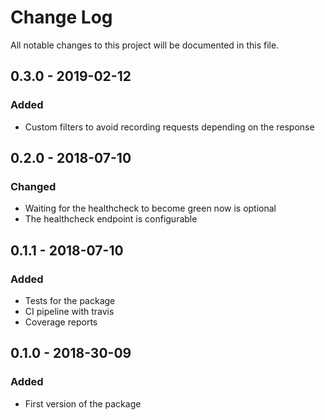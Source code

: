 # Change Log

All notable changes to this project will be documented in this file.

## 0.3.0 - 2019-02-12

### Added
- Custom filters to avoid recording requests depending on the response

## 0.2.0 - 2018-07-10

### Changed
- Waiting for the healthcheck to become green now is optional
- The healthcheck endpoint is configurable

## 0.1.1 - 2018-07-10

### Added
- Tests for the package
- CI pipeline with travis
- Coverage reports

## 0.1.0 - 2018-30-09

### Added
- First version of the package

